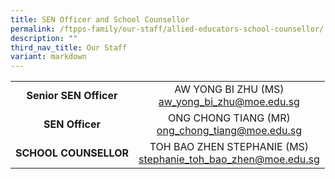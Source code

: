 ```yaml
---
title: SEN Officer and School Counsellor
permalink: /ftpps-family/our-staff/allied-educators-school-counsellor/
description: ""
third_nav_title: Our Staff
variant: markdown
---
```

|  |  |
| :---: | :---: |
| **Senior SEN Officer** | AW YONG BI ZHU (MS)<br>[aw\_yong\_bi\_zhu@moe.edu.sg](mailto:aw_yong_bi_zhu@moe.edu.sg) |
| **SEN Officer** | ONG CHONG TIANG (MR) <br>[ong\_chong\_tiang@moe.edu.sg](mailto:ong_chong_tiang@moe.edu.sg) |
| **SCHOOL COUNSELLOR** | TOH BAO ZHEN STEPHANIE (MS)<br>[stephanie\_toh\_bao\_zhen@moe.edu.sg](mailto:stephanie_toh_bao_zhen@moe.edu.sg) |